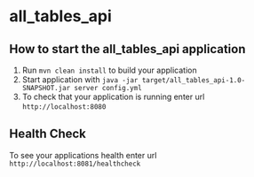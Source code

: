# all_tables_api

How to start the all_tables_api application
---

1. Run `mvn clean install` to build your application
1. Start application with `java -jar target/all_tables_api-1.0-SNAPSHOT.jar server config.yml`
1. To check that your application is running enter url `http://localhost:8080`

Health Check
---

To see your applications health enter url `http://localhost:8081/healthcheck`
